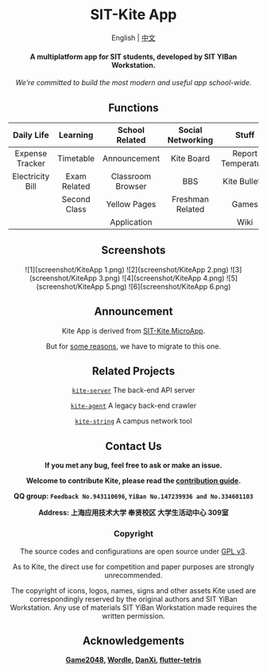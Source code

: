 <div align="center">

# SIT-Kite App

English | [中文](README_zh.md)

#### A multiplatform app for SIT students, developed by SIT YIBan Workstation.

*We're committed to build the most modern and useful app school-wide.*

## Functions

|    Daily Life    |   Learning   |  School Related   | Social Networking |       Stuff        |
|:----------------:|:------------:|:-----------------:|:-----------------:|:------------------:|
| Expense Tracker  |  Timetable   |   Announcement    |    Kite Board     | Report Temperature |
| Electricity Bill | Exam Related | Classroom Browser |        BBS        |   Kite Bulletin    |
|                  | Second Class |   Yellow Pages    | Freshman Related  |       Games        |
|                  |              |    Application    |                   |        Wiki        |

## Screenshots

![1](screenshot/KiteApp 1.png)  ![2](screenshot/KiteApp 2.png)  ![3](screenshot/KiteApp 3.png)  ![4](screenshot/KiteApp 4.png)  ![5](screenshot/KiteApp 5.png)  ![6](screenshot/KiteApp 6.png)

## Announcement

Kite App is derived from [SIT-Kite MicroApp][Kite-MicroApp].

But for [some reasons][Migrate], we have to migrate to this one.

## Related Projects

[`kite-server`][Kite-Server]  The back-end API server

[`kite-agent`][Kite-Agent] A legacy back-end crawler

[`kite-string`][Kite-String] A campus network tool

## Contact Us

**If you met any bug, feel free to ask or make an issue.**

**Welcome to contribute Kite, please read the [contribution guide](specifications/CONTRIBUTION_GUIDE.md).**

**QQ group: `Feedback No.943110696`, `YiBan No.147239936 and No.334601103`**

**Address: 上海应用技术大学 奉贤校区 大学生活动中心 309室**

### Copyright

The source codes and configurations are open source under [GPL v3](LICENSE).

As to Kite, the direct use for competition and paper purposes are strongly unrecommended.

The copyright of icons, logos, names, signs and other assets Kite used are correspondingly reserved by
the original authors and SIT YiBan Workstation.
Any use of materials SIT YiBan Workstation made requires the written permission.

## Acknowledgements

**[Game2048][2048],
[Wordle][Wordle],
[DanXi][DanXi],
[flutter-tetris][Tetris]**

</div>

<!----------------------------------[ Links ]--------------------------------->

[Kite-MicroApp]: https://github.com/SIT-kite/kite-microapp

[Kite-Server]: https://github.com/SIT-kite/kite-server

[Kite-Agent]:  https://github.com/SIT-kite/kite-agent

[Kite-String]: https://github.com/SIT-kite/kite-string


[migrate]: ./WHY_DO_WE_MIGRATE.md

[DanXi]: https://github.com/DanXi-Dev/DanXi

[2048]: https://github.com/linuxsong/game2048

[Wordle]:https://github.com/nimone/wordle

[Tetris]:https://github.com/boyan01/flutter-tetris
<!----------------------------------[ Links ]--------------------------------->
